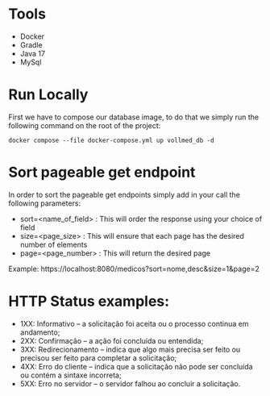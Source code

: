 # Tools

- Docker
- Gradle
- Java 17
- MySql

# Run Locally

First we have to compose our database image, to do that we simply run the following command on the root of the project:

    docker compose --file docker-compose.yml up vollmed_db -d


# Sort pageable get endpoint

In order to sort the pageable get endpoints simply add in your call the following parameters:
- sort=<name_of_field> : This will order the response using your choice of field
- size=<page_size> : This will ensure that each page has the desired number of elements
- page=<page_number> : This will return the desired page

Example: https://localhost:8080/medicos?sort=nome,desc&size=1&page=2

# HTTP Status examples:

- 1XX: Informativo – a solicitação foi aceita ou o processo continua em andamento;
- 2XX: Confirmação – a ação foi concluída ou entendida;
- 3XX: Redirecionamento – indica que algo mais precisa ser feito ou precisou ser feito para completar a solicitação; 
- 4XX: Erro do cliente – indica que a solicitação não pode ser concluída ou contém a sintaxe incorreta;
- 5XX: Erro no servidor – o servidor falhou ao concluir a solicitação.

